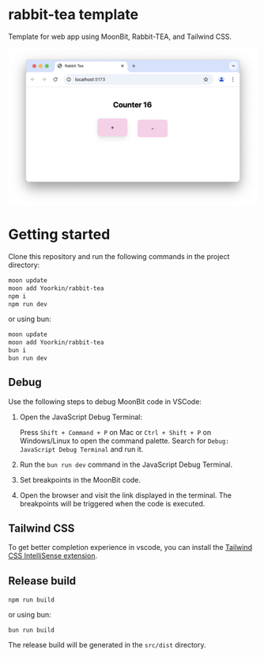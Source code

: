 # rabbit-tea template

Template for web app using MoonBit, Rabbit-TEA, and Tailwind CSS.

![demo](image.png)

# Getting started

Clone this repository and run the following commands in the project directory:

```
moon update
moon add Yoorkin/rabbit-tea
npm i
npm run dev
```
or using bun:

```
moon update
moon add Yoorkin/rabbit-tea
bun i
bun run dev
```
## Debug

Use the following steps to debug MoonBit code in VSCode:

1. Open the JavaScript Debug Terminal:

    Press `Shift + Command + P` on Mac or `Ctrl + Shift + P` on Windows/Linux to open the command palette. Search for `Debug: JavaScript Debug Terminal` and run it.

2. Run the `bun run dev` command in the JavaScript Debug Terminal.

3. Set breakpoints in the MoonBit code.

4. Open the browser and visit the link displayed in the terminal. The breakpoints will be triggered when the code is executed.

## Tailwind CSS 

To get better completion experience in vscode, you can install 
the [Tailwind CSS IntelliSense extension](https://marketplace.visualstudio.com/items?itemName=bradlc.vscode-tailwindcss).

## Release build

```
npm run build
```

or using bun:

```
bun run build
```

The release build will be generated in the `src/dist` directory.
